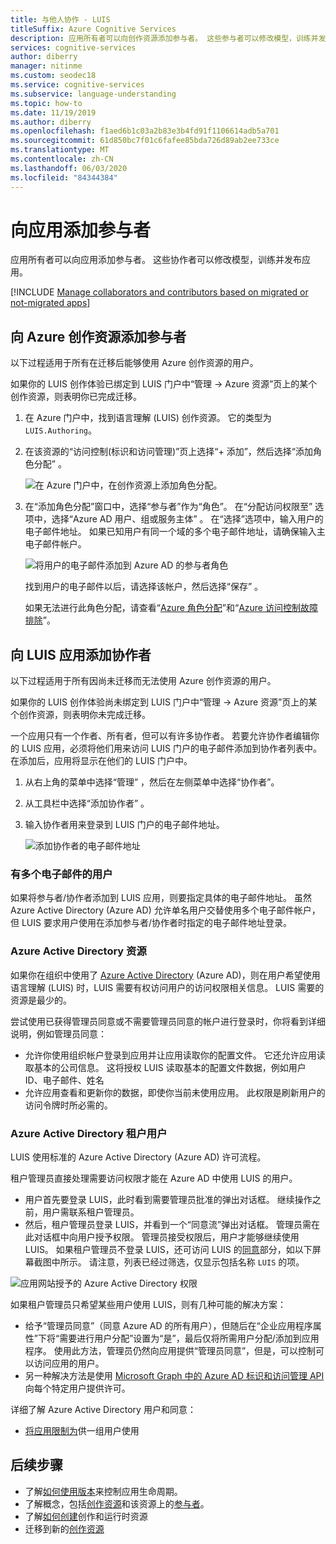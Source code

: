 ```yaml
---
title: 与他人协作 - LUIS
titleSuffix: Azure Cognitive Services
description: 应用所有者可以向创作资源添加参与者。 这些参与者可以修改模型，训练并发布应用。
services: cognitive-services
author: diberry
manager: nitinme
ms.custom: seodec18
ms.service: cognitive-services
ms.subservice: language-understanding
ms.topic: how-to
ms.date: 11/19/2019
ms.author: diberry
ms.openlocfilehash: f1aed6b1c03a2b83e3b4fd91f1106614adb5a701
ms.sourcegitcommit: 61d850bc7f01c6fafee85bda726d89ab2ee733ce
ms.translationtype: MT
ms.contentlocale: zh-CN
ms.lasthandoff: 06/03/2020
ms.locfileid: "84344384"
---
```

# <a name="add-contributors-to-your-app"></a>向应用添加参与者

应用所有者可以向应用添加参与者。 这些协作者可以修改模型，训练并发布应用。

[!INCLUDE [Manage collaborators and contributors based on migrated or not-migrated apps](./includes/manage-contributor-collaborator-migration.md)]

## <a name="add-contributor-to-azure-authoring-resource"></a>向 Azure 创作资源添加参与者

以下过程适用于所有在迁移后能够使用 Azure 创作资源的用户。 

如果你的 LUIS 创作体验已绑定到  LUIS 门户中“管理 -> Azure 资源”页上的某个创作资源，则表明你已完成迁移。

1. 在 Azure 门户中，找到语言理解 (LUIS) 创作资源。 它的类型为 `LUIS.Authoring`。
1. 在该资源的“访问控制(标识和访问管理)”页上选择“+ 添加”，然后选择“添加角色分配”   。 

    ![在 Azure 门户中，在创作资源上添加角色分配。](./media/luis-how-to-collaborate/authoring-resource-access-control-add-role.png)

1. 在“添加角色分配”窗口中，选择“参与者”作为“角色”。   在“分配访问权限至”  选项中，选择“Azure AD 用户、组或服务主体”  。 在“选择”选项中，输入用户的电子邮件地址。  如果已知用户有同一个域的多个电子邮件地址，请确保输入主电子邮件帐户。 

    ![将用户的电子邮件添加到 Azure AD 的参与者角色](./media/luis-how-to-collaborate/add-role-assignment-for-contributor.png)

    找到用户的电子邮件以后，请选择该帐户，然后选择“保存”  。

    如果无法进行此角色分配，请查看“[Azure 角色分配](../../role-based-access-control/role-assignments-portal.md)”和“[Azure 访问控制故障排除](../../role-based-access-control/troubleshooting.md#problems-with-azure-role-assignments)”。

## <a name="add-collaborator-to-luis-app"></a>向 LUIS 应用添加协作者

以下过程适用于所有因尚未迁移而无法使用 Azure 创作资源的用户。 

如果你的 LUIS 创作体验尚未绑定到  LUIS 门户中“管理 -> Azure 资源”页上的某个创作资源，则表明你未完成迁移。

一个应用只有一个作者、所有者，但可以有许多协作者。 若要允许协作者编辑你的 LUIS 应用，必须将他们用来访问 LUIS 门户的电子邮件添加到协作者列表中。 在添加后，应用将显示在他们的 LUIS 门户中。

1. 从右上角的菜单中选择“管理”  ，然后在左侧菜单中选择“协作者”。 

1. 从工具栏中选择“添加协作者”  。

1. 输入协作者用来登录到 LUIS 门户的电子邮件地址。

    ![添加协作者的电子邮件地址](./media/luis-how-to-collaborate/add-collaborator-pop-up.png)


### <a name="users-with-multiple-emails"></a>有多个电子邮件的用户

如果将参与者/协作者添加到 LUIS 应用，则要指定具体的电子邮件地址。 虽然 Azure Active Directory (Azure AD) 允许单名用户交替使用多个电子邮件帐户，但 LUIS 要求用户使用在添加参与者/协作者时指定的电子邮件地址登录。

<a name="owner-and-collaborators"></a>

### <a name="azure-active-directory-resources"></a>Azure Active Directory 资源

如果你在组织中使用了 [Azure Active Directory](https://docs.microsoft.com/azure/active-directory/) (Azure AD)，则在用户希望使用语言理解 (LUIS) 时，LUIS 需要有权访问用户的访问权限相关信息。 LUIS 需要的资源是最少的。

尝试使用已获得管理员同意或不需要管理员同意的帐户进行登录时，你将看到详细说明，例如管理员同意：

* 允许你使用组织帐户登录到应用并让应用读取你的配置文件。 它还允许应用读取基本的公司信息。 这将授权 LUIS 读取基本的配置文件数据，例如用户 ID、电子邮件、姓名
* 允许应用查看和更新你的数据，即使你当前未使用应用。 此权限是刷新用户的访问令牌时所必需的。


### <a name="azure-active-directory-tenant-user"></a>Azure Active Directory 租户用户

LUIS 使用标准的 Azure Active Directory (Azure AD) 许可流程。

租户管理员直接处理需要访问权限才能在 Azure AD 中使用 LUIS 的用户。

* 用户首先要登录 LUIS，此时看到需要管理员批准的弹出对话框。 继续操作之前，用户需联系租户管理员。
* 然后，租户管理员登录 LUIS，并看到一个“同意流”弹出对话框。 管理员需在此对话框中向用户授予权限。 管理员接受权限后，用户才能够继续使用 LUIS。 如果租户管理员不登录 LUIS，还可访问 LUIS 的[同意](https://account.activedirectory.windowsazure.com/r#/applications)部分，如以下屏幕截图中所示。 请注意，列表已经过筛选，仅显示包括名称 `LUIS` 的项。

![应用网站授予的 Azure Active Directory 权限](./media/luis-how-to-collaborate/tenant-permissions.png)

如果租户管理员只希望某些用户使用 LUIS，则有几种可能的解决方案：
* 给予“管理员同意”（同意 Azure AD 的所有用户），但随后在“企业应用程序属性”下将“需要进行用户分配”设置为“是”，最后仅将所需用户分配/添加到应用程序。 使用此方法，管理员仍然向应用提供“管理员同意”，但是，可以控制可以访问应用的用户。
* 另一种解决方法是使用 [Microsoft Graph 中的 Azure AD 标识和访问管理 API](https://docs.microsoft.com/graph/azuread-identity-access-management-concept-overview) 向每个特定用户提供许可。

详细了解 Azure Active Directory 用户和同意：
* [将应用限制为](../../active-directory/develop/howto-restrict-your-app-to-a-set-of-users.md)供一组用户使用

## <a name="next-steps"></a>后续步骤

* 了解[如何使用版本](luis-how-to-manage-versions.md)来控制应用生命周期。
* 了解概念，包括[创作资源](luis-concept-keys.md#authoring-key)和该资源上的[参与者](luis-concept-keys.md#contributions-from-other-authors)。
* 了解[如何创建](luis-how-to-azure-subscription.md)创作和运行时资源
* 迁移到新的[创作资源](luis-migration-authoring.md)
